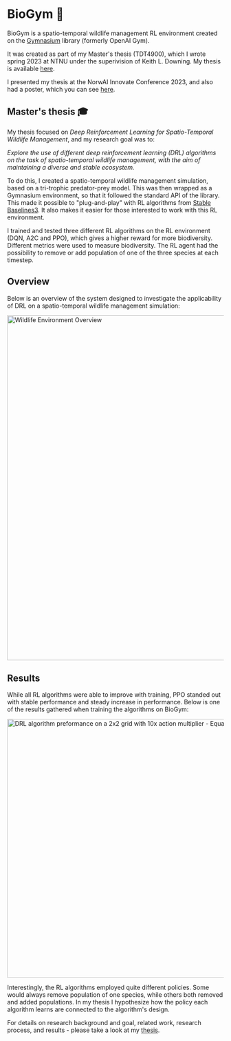 # BioGym 🐾

BioGym is a spatio-temporal wildlife management RL environment created on the [Gymnasium](https://gymnasium.farama.org/) library (formerly OpenAI Gym).

It was created as part of my Master's thesis (TDT4900), which I wrote spring 2023 at NTNU under the superivision of Keith L. Downing. My thesis is available [here](https://ntnuopen.ntnu.no/ntnu-xmlui/handle/11250/3097883).

I presented my thesis at the NorwAI Innovate Conference 2023, and also had a poster, which you can see [here](https://www.ntnu.edu/documents/1294735055/1345620514/03_Anmol.pdf/fd93b5cf-4c83-5fa4-66c6-b545ec999b05?t=1706521849112).

## Master's thesis 🎓

My thesis focused on *Deep Reinforcement Learning for Spatio-Temporal Wildlife Management*, and my research goal was to:

*Explore the use of different deep reinforcement learning (DRL) algorithms on the task of spatio-temporal wildlife management, with the aim of maintaining a diverse and stable ecosystem.*

To do this, I created a spatio-temporal wildlife management simulation, based on a tri-trophic predator-prey model. This was then wrapped as a Gymnasium environment, so that it followed the standard API of the library. This made it possible to "plug-and-play" with RL algorithms from [Stable Baselines3](https://stable-baselines3.readthedocs.io/en/master/). It also makes it easier for those interested to work with this RL environment.

I trained and tested three different RL algorithms on the RL environment (DQN, A2C and PPO), which gives a higher reward for more biodiversity. Different metrics were used to measure biodiversity. The RL agent had the possibility to remove or add population of one of the three species at each timestep.

## Overview

Below is an overview of the system designed to investigate the applicability of DRL on a spatio-temporal wildlife management simulation:

<img alt="Wildlife Environment Overview" src="https://github.com/AnmolS99/BioGym/assets/6755688/c09b5a9d-a3b9-40df-8eba-bbbd0c34d916" width="800">

## Results

While all RL algorithms were able to improve with training, PPO standed out with stable performance and steady increase in performance. Below is one of the results gathered when training the algorithms on BioGym:

<img alt="DRL algorithm preformance on a 2x2 grid with 10x action multiplier - Equal training time" src="https://github.com/AnmolS99/BioGym/assets/6755688/b044c80a-a2de-420b-8caa-cd26411ae6ab" width="600">

Interestingly, the RL algorithms employed quite different policies. Some would always remove population of one species, while others both removed and added populations. In my thesis I hypothesize how the policy each algorithm learns are connected to the algorithm's design.

For details on research background and goal, related work, research process, and results - please take a look at my [thesis](https://ntnuopen.ntnu.no/ntnu-xmlui/handle/11250/3097883).
